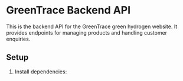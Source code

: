 # GreenTrace Backend API

This is the backend API for the GreenTrace green hydrogen website. It provides endpoints for managing products and handling customer enquiries.

## Setup

1. Install dependencies: